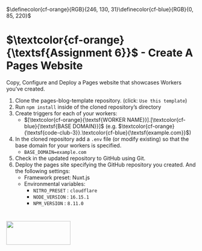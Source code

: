 $\definecolor{cf-orange}{RGB}{246, 130, 31}\definecolor{cf-blue}{RGB}{0, 85, 220}$
# $\textcolor{cf-orange}{\textsf{Assignment  6}}$ - Create A Pages Website

Copy, Configure and Deploy a Pages website that showcases Workers you’ve created.
 1. Clone the pages-blog-template repository. (click: ```Use this template```)
 1. Run ```npm install``` inside of the cloned repository’s directory
 1. Create triggers for each of your workers:
    - $[\textcolor{cf-orange}{\textsf{WORKER NAME}}].[\textcolor{cf-blue}{\textsf{BASE DOMAIN}}]$  (e.g. $\textcolor{cf-orange}{\textsf{code-club-3}}.\textcolor{cf-blue}{\textsf{example.com}}$)
 3. In the cloned repository add a ```.env``` file (or modify existing) so that the base domain for your workers is specified.
    - ```BASE_DOMAIN=example.com```
 5. Check in the updated repository to GitHub using Git.
 6. Deploy the pages site specifying the GitHub repository you created. And the following settings:
    - Framework preset: Nuxt.js
    - Environmental variables:
      - ```NITRO_PRESET``` : ```cloudflare```
      - ```NODE_VERSION``` : ```16.15.1```
      - ```NPM_VERSION```  : ```8.11.0```

# 
<img width="170" height="63.163" src="https://blog-cloudflare-com-assets.storage.googleapis.com/2019/06/logo-cloudflare-dark-1.svg">
